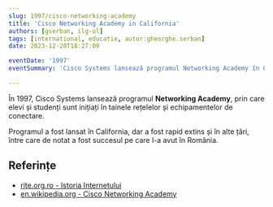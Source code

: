 ```yaml
---
slug: 1997/cisco-networking-academy
title: 'Cisco Networking Academy in California'
authors: [gserban, ilg-ul]
tags: [international, educatie, autor:gheorghe.serban]
date: 2023-12-20T18:27:09

eventDate: '1997'
eventSummary: 'Cisco Systems lansează programul Networking Academy în California'

---
```


În 1997, Cisco Systems lansează programul **Networking Academy**,
prin care elevi și studenți sunt inițiați în tainele rețelelor și
echipamentelor de conectare.

<!-- truncate -->

Programul a fost lansat în California, dar a fost rapid extins și în alte țări,
între care de notat a fost succesul pe care l-a avut în România.

## Referințe

- [rite.org.ro - Istoria Internetului](https://rite.org.ro/istoria-internetului/)
- [en.wikipedia.org - Cisco Networking Academy](https://en.wikipedia.org/wiki/Cisco_Networking_Academy)
